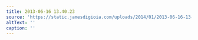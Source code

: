 ```yaml
---
title: 2013-06-16 13.40.23
source: 'https://static.jamesdigioia.com/uploads/2014/01/2013-06-16-13-40-23-scaled.jpg'
altText: ''
caption: ''
---
```


